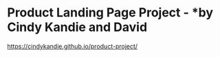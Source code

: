 # **Product Landing Page Project** - *by Cindy Kandie and David
https://cindykandie.github.io/product-project/

